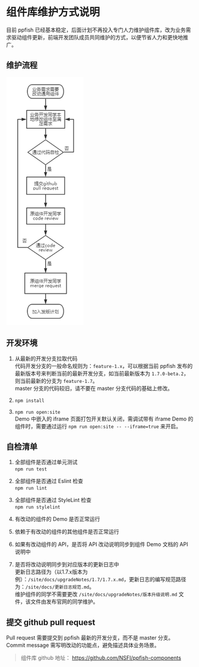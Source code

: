 # 组件库维护方式说明

目前 ppfish 已经基本稳定，后面计划不再投入专门人力维护组件库，改为业务需求驱动组件更新，前端开发团队成员共同维护的方式，以便节省人力和更快地推广。

## 维护流程

![组件库维护流程](../site/assets/组件库维护流程.png)

## 开发环境

1. 从最新的开发分支拉取代码  
代码开发分支的一般命名规则为：`feature-1.x`，可以根据当前 ppfish 发布的最新版本号来判断当前的最新开发分支，如当前最新版本为 `1.7.0-beta.2`，则当前最新的分支为 `feature-1.7`。  
master 分支的代码较旧，请不要在 master 分支代码的基础上修改。

1. `npm install`  

1. `npm run open:site`  
Demo 中嵌入的 iframe 页面打包开关默认关闭，需调试带有 iframe Demo 的组件时，需要通过运行 `npm run open:site -- --iframe=true` 来开启。


## 自检清单

1. 全部组件是否通过单元测试  
`npm run test`

1. 全部组件是否通过 Eslint 检查  
`npm run lint`

1. 全部组件是否通过 StyleLint 检查  
`npm run stylelint`

1. 有改动的组件的 Demo 是否正常运行  

1. 依赖于有改动的组件的其他组件是否正常运行  

1. 如果有改动组件的 API，是否将 API 改动说明同步到组件 Demo 文档的 API 说明中  

1. 是否将改动说明同步到对应版本的更新日志中  
更新日志路径为（以1.7.x版本为例）：`/site/docs/upgradeNotes/1.7/1.7.x.md`，更新日志的编写规范路径为：`/site/docs/更新日志规范.md`。  
维护组件的同学不需要更改 `/site/docs/upgradeNotes/版本升级说明.md` 文件，该文件由发布官网的同学维护。

## 提交 github pull request  

Pull request 需要提交到 ppfish 最新的开发分支，而不是 master 分支。  
Commit message 需写明改动的功能点，避免描述具体业务场景。

> 组件库 github 地址：
https://github.com/NSFI/ppfish-components
